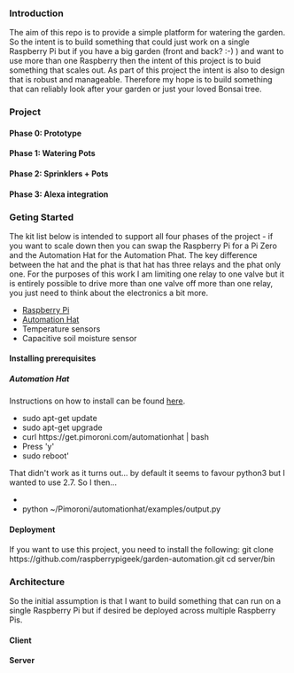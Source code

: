 <h3>Introduction</h3>
The aim of this repo is to provide a simple platform for watering the garden. So the intent is to build something that could just work on a single
Raspberry Pi but if you have a big garden (front and back? :-) ) and want to use more than one Raspberry then the intent of this project is to buid something that scales out.
As part of this project the intent is also to design that is robust and manageable. Therefore my hope is to build something that can reliably look after your garden or just your loved Bonsai tree.
<h3>Project</h3>

<h4>Phase 0: Prototype</h4>
<h4>Phase 1: Watering Pots</h4>
<h4>Phase 2: Sprinklers + Pots</h4>
<h4>Phase 3: Alexa integration</h4>

<h3>Geting Started</h3>
The kit list below is intended to support all four phases of the project - if you want to scale down then you can swap the Raspberry Pi for a Pi Zero and the Automation Hat for the Automation Phat. The key difference between
the hat and the phat is that hat has three relays and the phat only one. For the purposes of this work I am limiting one relay to one valve but it is entirely possible to drive more than one valve off more than one relay, you just need to think about the
electronics a bit more.
<ul>
<li><a href="https://www.raspberrypi.org/">Raspberry Pi</a></li>
<li><a href="https://shop.pimoroni.com/products/automation-hat">Automation Hat</a></li>
<li>Temperature sensors</li>
<li>Capacitive soil moisture sensor</li>
</ul>

<h4>Installing prerequisites</h4>

<h5>Automation Hat</h5>
Instructions on how to install can be found <a href="https://learn.pimoroni.com/tutorial/sandyj/getting-started-with-automation-hat-and-phat">here</a>.
<ul>
<li>sudo apt-get update</li>
<li>sudo apt-get upgrade</li>
<li>curl https://get.pimoroni.com/automationhat | bash</li>
<li>Press 'y'</li>
<li>sudo reboot'</li>
</ul>
<p>That didn't work as it turns out... by default it seems to favour python3 but I wanted to use 2.7. So  I then...</p>
<ul>
<li><sudo pip2.7 install automationhat</li>
<li>python ~/Pimoroni/automationhat/examples/output.py</li>
</ul>


<h4>Deployment</h4>
If you want to use this project, you need to install the following: 
    git clone https://github.com/raspberrypigeek/garden-automation.git
    cd server/bin

<h3>Architecture</h3>
So the initial assumption is that I want to build something that can run on a single Raspberry Pi but if desired be deployed across multiple Raspberry Pis.


<h4>Client</h4>

<h4>Server</h4>
